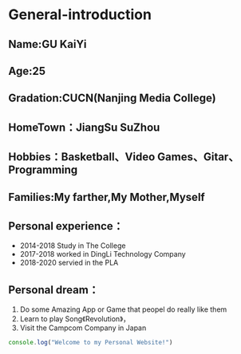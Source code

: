 # General-introduction
## Name:GU KaiYi
## Age:25 
## Gradation:CUCN(Nanjing Media College)
## HomeTown：JiangSu SuZhou
## Hobbies：Basketball、Video Games、Gitar、Programming
## Families:My farther,My Mother,Myself
## Personal experience：
* 2014-2018 Study in The College
* 2017-2018 worked in DingLi Technology Company
* 2018-2020 servied in the PLA
## Personal dream：
1. Do some Amazing App or Game that peopel do really like them
2. Learn to play Song《Revolution》，
3. Visit the Campcom Company in Japan
                  
```javascript
console.log("Welcome to my Personal Website!")
```

